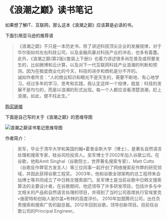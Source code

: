 # 《浪潮之巅》读书笔记

如果想了解IT、互联网，那么这本《浪潮之巅》应该算是必读的书。

下面引用亚马逊的推荐语

>《浪潮之巅》不只是一本历史书，除了讲述科技顶尖企业的发展规律，对于华尔街如何左右科技公司，以及金融风暴对科技产业的冲击，也多有着墨。此外，《浪潮之巅(第2版)(套装上下册)》也着力讲述很多尚在普及或将要发生的，比如微博和云计算，以及对下一代互联网科技产业浪潮的判断和预测。因为在极度商业化的今天，科技的进步和商机是分不开的。  
>诚如作者所言：“人的商业知识和眼光不是天生的，需要不断地、有心地学习。经过多年的学习、思考和实践，我认定这样一个规律，就是：科技的发展不是均匀的，而是以浪潮的形式出现。每一个人都应该看清楚浪潮，赶上浪潮，如此，便不枉此生。”

[ 购买链接
](https://www.amazon.cn/%E5%9B%BE%E4%B9%A6/dp/B00D73BJWK/ref=sr_1_2/458-3382390-2276857?s=books&ie=UTF8&qid=1505136162&sr=1-2&keywords=%E6%B5%AA%E6%BD%AE%E4%B9%8B%E5%B7%94)

下面是自己写的关于《浪潮之巅》的思维导图 

<!-- more -->

![浪潮之巅读书笔记思维导图](http://img.blog.csdn.net/20170911231654457?watermark/2/text/aHR0cDovL2Jsb2cuY3Nkbi5uZXQvenFoNjUxNjMzNjUyMA==/font/5a6L5L2T/fontsize/400/fill/I0JBQkFCMA==/dissolve/70/gravity/SouthEast)

作者简介：

>吴军，毕业于清华大学和美国约翰•霍普金斯大学（博士），是著名自然语言处理和搜索专家，硅谷风险投资人。吴军博士于2002年加入谷歌公司。在谷歌，他和Amit Singhal（谷歌院士，世界著名搜索专家）、Matt Cutts（谷歌反作弊官方发言人）等三位同事一起开创了网络搜索反作弊的研究领域，并因此获得谷歌工程奖。
2003年，他和谷歌全球架构的总工程师朱会灿博士等共同成立了中日韩文搜索部门。吴军博士是当前谷歌中日韩文搜索算法的主要设计者。在谷歌期间，他还领导了许多研发项目，包括许多与中文相关的产品和自然语言处理的项目，并得到了当时公司首席执行官埃里克•施密特和创始人谢尔盖•布林的高度评价。
2010年加盟腾讯公司，出任负责搜索和搜索广告的副总裁。2012年回到谷歌，领导创新项目。目前任谷歌公司的Principal Engineer。



